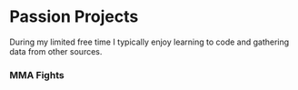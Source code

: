 # Passion Projects
During my limited free time I typically enjoy learning to code and gathering data from other sources.

### MMA Fights
